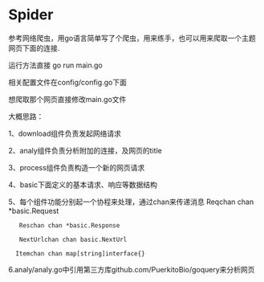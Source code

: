 # Spider
参考网络爬虫，用go语言简单写了个爬虫，用来练手，也可以用来爬取一个主题网页下面的连接.


运行方法直接 go run main.go


相关配置文件在config/config.go下面



想爬取那个网页直接修改main.go文件 

大概思路：

1、download组件负责发起网络请求

2、analy组件负责分析附加的连接，及网页的title

3、process组件负责构造一个新的网页请求

4、basic下面定义的基本请求、响应等数据结构

5、每个组件功能分别起一个协程来处理，通过chan来传递消息
       Reqchan chan *basic.Request  
       
       Reschan chan *basic.Response
       
       NextUrlchan chan basic.NextUrl
       
      Itemchan chan map[string]interface{}
       
6.analy/analy.go中引用第三方库github.com/PuerkitoBio/goquery来分析网页
       
